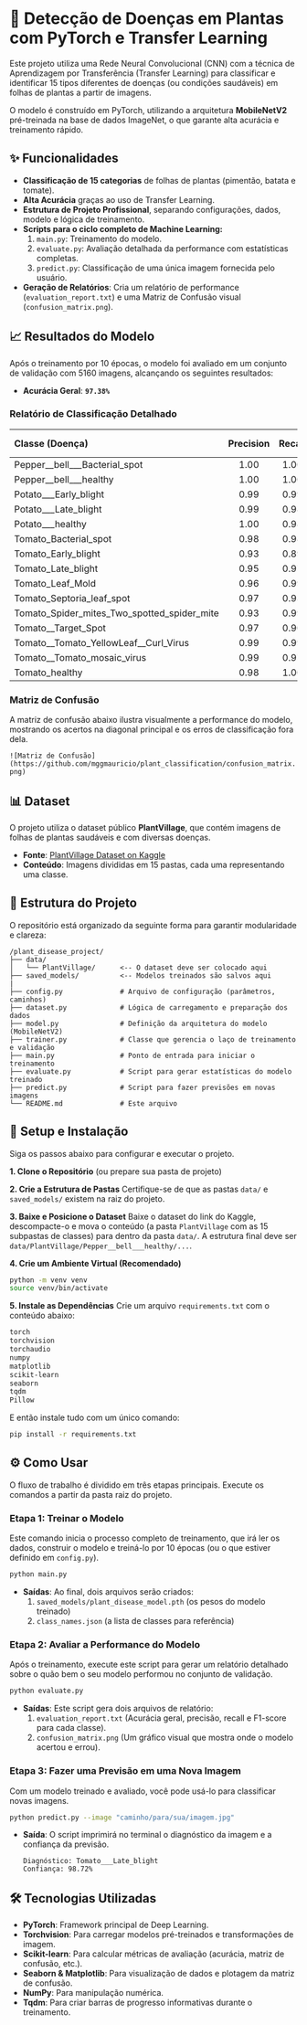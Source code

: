 
# 🌿 Detecção de Doenças em Plantas com PyTorch e Transfer Learning

Este projeto utiliza uma Rede Neural Convolucional (CNN) com a técnica de Aprendizagem por Transferência (Transfer Learning) para classificar e identificar 15 tipos diferentes de doenças (ou condições saudáveis) em folhas de plantas a partir de imagens.

O modelo é construído em PyTorch, utilizando a arquitetura **MobileNetV2** pré-treinada na base de dados ImageNet, o que garante alta acurácia e treinamento rápido.

## ✨ Funcionalidades

- **Classificação de 15 categorias** de folhas de plantas (pimentão, batata e tomate).
- **Alta Acurácia** graças ao uso de Transfer Learning.
- **Estrutura de Projeto Profissional**, separando configurações, dados, modelo e lógica de treinamento.
- **Scripts para o ciclo completo de Machine Learning:**
    1.  `main.py`: Treinamento do modelo.
    2.  `evaluate.py`: Avaliação detalhada da performance com estatísticas completas.
    3.  `predict.py`: Classificação de uma única imagem fornecida pelo usuário.
- **Geração de Relatórios**: Cria um relatório de performance (`evaluation_report.txt`) e uma Matriz de Confusão visual (`confusion_matrix.png`).

## 📈 Resultados do Modelo

Após o treinamento por 10 épocas, o modelo foi avaliado em um conjunto de validação com 5160 imagens, alcançando os seguintes resultados:

- **Acurácia Geral**: **`97.38%`**

### Relatório de Classificação Detalhado

| Classe (Doença) | Precision | Recall | F1-Score |
| :--- | :---: | :---: | :---: |
| Pepper__bell___Bacterial_spot | 1.00 | 1.00 | 1.00 |
| Pepper__bell___healthy | 1.00 | 1.00 | 1.00 |
| Potato___Early_blight | 0.99 | 0.99 | 0.99 |
| Potato___Late_blight | 0.99 | 0.98 | 0.99 |
| Potato___healthy | 1.00 | 0.98 | 0.99 |
| Tomato_Bacterial_spot | 0.98 | 0.98 | 0.98 |
| Tomato_Early_blight | 0.93 | 0.89 | 0.91 |
| Tomato_Late_blight | 0.95 | 0.97 | 0.96 |
| Tomato_Leaf_Mold | 0.96 | 0.99 | 0.98 |
| Tomato_Septoria_leaf_spot | 0.97 | 0.93 | 0.95 |
| Tomato_Spider_mites_Two_spotted_spider_mite | 0.93 | 0.99 | 0.96 |
| Tomato__Target_Spot | 0.97 | 0.90 | 0.93 |
| Tomato__Tomato_YellowLeaf__Curl_Virus | 0.99 | 0.99 | 0.99 |
| Tomato__Tomato_mosaic_virus | 0.99 | 0.97 | 0.98 |
| Tomato_healthy | 0.98 | 1.00 | 0.99 |

### Matriz de Confusão

A matriz de confusão abaixo ilustra visualmente a performance do modelo, mostrando os acertos na diagonal principal e os erros de classificação fora dela.


`![Matriz de Confusão](https://github.com/mggmauricio/plant_classification/confusion_matrix.png)`


## 📊 Dataset

O projeto utiliza o dataset público **PlantVillage**, que contém imagens de folhas de plantas saudáveis e com diversas doenças.

- **Fonte**: [PlantVillage Dataset on Kaggle](https://www.kaggle.com/datasets/emmarex/plantdisease/)
- **Conteúdo**: Imagens divididas em 15 pastas, cada uma representando uma classe.

## 📂 Estrutura do Projeto

O repositório está organizado da seguinte forma para garantir modularidade e clareza:

```
/plant_disease_project/
├── data/
│   └── PlantVillage/      <-- O dataset deve ser colocado aqui
├── saved_models/          <-- Modelos treinados são salvos aqui
|
├── config.py              # Arquivo de configuração (parâmetros, caminhos)
├── dataset.py             # Lógica de carregamento e preparação dos dados
├── model.py               # Definição da arquitetura do modelo (MobileNetV2)
├── trainer.py             # Classe que gerencia o laço de treinamento e validação
├── main.py                # Ponto de entrada para iniciar o treinamento
├── evaluate.py            # Script para gerar estatísticas do modelo treinado
├── predict.py             # Script para fazer previsões em novas imagens
└── README.md              # Este arquivo
```

## 🚀 Setup e Instalação

Siga os passos abaixo para configurar e executar o projeto.

**1. Clone o Repositório** (ou prepare sua pasta de projeto)

**2. Crie a Estrutura de Pastas**
Certifique-se de que as pastas `data/` e `saved_models/` existem na raiz do projeto.

**3. Baixe e Posicione o Dataset**
Baixe o dataset do link do Kaggle, descompacte-o e mova o conteúdo (a pasta `PlantVillage` com as 15 subpastas de classes) para dentro da pasta `data/`. A estrutura final deve ser `data/PlantVillage/Pepper__bell___healthy/...`.

**4. Crie um Ambiente Virtual (Recomendado)**
```bash
python -m venv venv
source venv/bin/activate
```

**5. Instale as Dependências**
Crie um arquivo `requirements.txt` com o conteúdo abaixo:
```txt
torch
torchvision
torchaudio
numpy
matplotlib
scikit-learn
seaborn
tqdm
Pillow
```
E então instale tudo com um único comando:
```bash
pip install -r requirements.txt
```

## ⚙️ Como Usar

O fluxo de trabalho é dividido em três etapas principais. Execute os comandos a partir da pasta raiz do projeto.

### **Etapa 1: Treinar o Modelo**

Este comando inicia o processo completo de treinamento, que irá ler os dados, construir o modelo e treiná-lo por 10 épocas (ou o que estiver definido em `config.py`).

```bash
python main.py
```
- **Saídas**: Ao final, dois arquivos serão criados:
    1.  `saved_models/plant_disease_model.pth` (os pesos do modelo treinado)
    2.  `class_names.json` (a lista de classes para referência)

### **Etapa 2: Avaliar a Performance do Modelo**

Após o treinamento, execute este script para gerar um relatório detalhado sobre o quão bem o seu modelo performou no conjunto de validação.

```bash
python evaluate.py
```
- **Saídas**: Este script gera dois arquivos de relatório:
    1.  `evaluation_report.txt` (Acurácia geral, precisão, recall e F1-score para cada classe).
    2.  `confusion_matrix.png` (Um gráfico visual que mostra onde o modelo acertou e errou).

### **Etapa 3: Fazer uma Previsão em uma Nova Imagem**

Com um modelo treinado e avaliado, você pode usá-lo para classificar novas imagens.

```bash
python predict.py --image "caminho/para/sua/imagem.jpg"
```
- **Saída**: O script imprimirá no terminal o diagnóstico da imagem e a confiança da previsão.
  ```
  Diagnóstico: Tomato___Late_blight
  Confiança: 98.72%
  ```

## 🛠️ Tecnologias Utilizadas

- **PyTorch**: Framework principal de Deep Learning.
- **Torchvision**: Para carregar modelos pré-treinados e transformações de imagem.
- **Scikit-learn**: Para calcular métricas de avaliação (acurácia, matriz de confusão, etc.).
- **Seaborn & Matplotlib**: Para visualização de dados e plotagem da matriz de confusão.
- **NumPy**: Para manipulação numérica.
- **Tqdm**: Para criar barras de progresso informativas durante o treinamento.